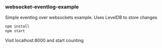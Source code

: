 ### websocket-eventlog-example
Simple eventlog over websockets example. Uses LevelDB to store changes 

```js
npm install
npm start
```

Visit localhost:8000 and start counting
